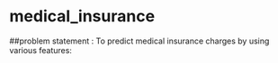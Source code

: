 # medical_insurance

##problem statement : To predict medical insurance charges by using various features:
